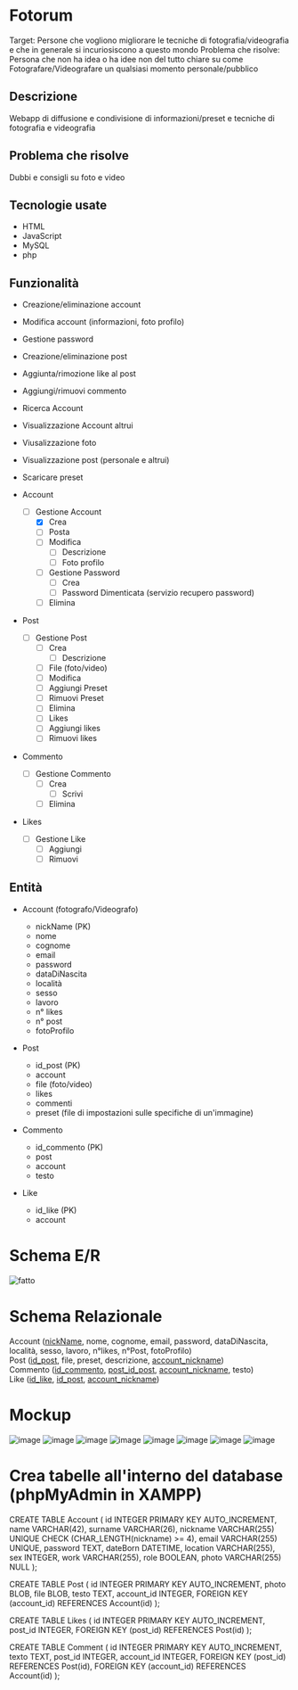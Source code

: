 # Fotorum
Target: Persone che vogliono migliorare le tecniche di fotografia/videografia e che in generale si incuriosiscono a questo mondo
Problema che risolve: Persona che non ha idea o ha idee non del tutto chiare su come Fotografare/Videografare un qualsiasi momento personale/pubblico

## Descrizione
Webapp di diffusione e condivisione di informazioni/preset e tecniche di fotografia e videografia <br>
## Problema che risolve 
Dubbi e consigli su foto e video
## Tecnologie usate
* HTML
* JavaScript
* MySQL
* php
  
## Funzionalità 
* Creazione/eliminazione account
* Modifica account (informazioni, foto profilo)
* Gestione password
* Creazione/eliminazione post
* Aggiunta/rimozione like al post
* Aggiungi/rimuovi commento
* Ricerca Account
* Visualizzazione Account altrui
* Viusalizzazione foto
* Visualizzazione post (personale e altrui)
* Scaricare preset

* Account
    - [ ] Gestione Account
        - [x] Crea
        - [ ] Posta
        - [ ] Modifica
            - [ ] Descrizione
            - [ ] Foto profilo
        - [ ] Gestione Password
            - [ ] Crea
            - [ ] Password Dimenticata (servizio recupero password)
        - [ ] Elimina
* Post
    - [ ] Gestione Post
        - [ ] Crea
            - [ ] Descrizione
        - [ ] File (foto/video)
        - [ ] Modifica
        - [ ] Aggiungi Preset
        - [ ] Rimuovi Preset
        - [ ] Elimina
        - [ ] Likes
        - [ ] Aggiungi likes
        - [ ] Rimuovi likes
* Commento
    - [ ] Gestione Commento
        - [ ] Crea
          - [ ] Scrivi
        - [ ] Elimina
* Likes
    - [ ] Gestione Like
      - [ ] Aggiungi
      - [ ] Rimuovi
## Entità
* Account (fotografo/Videografo)
    * nickName (PK)
    * nome
    * cognome
    * email
    * password
    * dataDiNascita
    * località
    * sesso
    * lavoro
    * n° likes
    * n° post
    * fotoProfilo
 
* Post
    * id_post (PK)
    * account
    * file (foto/video)
    * likes
    * commenti
    * preset (file di impostazioni sulle specifiche di un'immagine)

* Commento
    * id_commento (PK)
    * post
    * account
    * testo

* Like
    * id_like (PK)
    * account

# Schema E/R
![fatto](https://github.com/VolpiSte/ProgQuinta/assets/101709267/39f6936a-030b-4883-bdc1-5bcb03a74872)


# Schema Relazionale
Account (<ins>nickName</ins>, nome, cognome, email, password, dataDiNascita, località, sesso, lavoro, n°likes, n°Post, fotoProfilo) <br>
Post (<ins>id_post</ins>, file, preset, descrizione, <ins>account_nickname</ins>) <br>
Commento (<ins>id_commento</ins>, <ins>post_id_post</ins>, <ins>account_nickname</ins>, testo) <br>
Like (<ins>id_like</ins>, <ins>id_post</ins>, <ins>account_nickname</ins>) <br>

# Mockup
![image](https://github.com/VolpiSte/ProgQuinta/assets/101709267/d015c208-8c0c-44a0-94e5-40324bdb37ea)
![image](https://github.com/VolpiSte/ProgQuinta/assets/101709267/d997f905-613b-484c-b405-e1fbdadee422)
![image](https://github.com/VolpiSte/ProgQuinta/assets/101709267/b6e1315b-208b-4f8b-9422-3886730f75bd)
![image](https://github.com/VolpiSte/ProgQuinta/assets/101709267/eabee6f7-522e-449f-8341-0862aad180b0)
![image](https://github.com/VolpiSte/ProgQuinta/assets/101709267/4d9cbbfa-7334-49d0-86dd-534f6af02708)
![image](https://github.com/VolpiSte/ProgQuinta/assets/101709267/51c09af7-66f0-4a46-9f23-cbb888db8af8)
![image](https://github.com/VolpiSte/ProgQuinta/assets/101709267/75a31dee-d88a-41b4-a70c-e4ed72cf6fee)
![image](https://github.com/VolpiSte/ProgQuinta/assets/101709267/3aa77d3f-5cfe-415b-8251-56b0e5c9b734)










# Crea tabelle all'interno del database (phpMyAdmin in XAMPP)
CREATE TABLE Account (
    id INTEGER PRIMARY KEY AUTO_INCREMENT,
    name VARCHAR(42),
    surname VARCHAR(26),
    nickname VARCHAR(255) UNIQUE CHECK (CHAR_LENGTH(nickname) >= 4),
    email VARCHAR(255) UNIQUE,
    password TEXT,
    dateBorn DATETIME,
    location VARCHAR(255),
    sex INTEGER,
    work VARCHAR(255),
    role BOOLEAN,
    photo VARCHAR(255) NULL
);

CREATE TABLE Post (
    id INTEGER PRIMARY KEY AUTO_INCREMENT,
    photo BLOB,
    file BLOB, 
    testo TEXT,
    account_id INTEGER,
    FOREIGN KEY (account_id) REFERENCES Account(id)
);

CREATE TABLE Likes (
    id INTEGER PRIMARY KEY AUTO_INCREMENT, 
    post_id INTEGER, 
    FOREIGN KEY (post_id) REFERENCES Post(id)
);

CREATE TABLE Comment (
    id INTEGER PRIMARY KEY AUTO_INCREMENT, 
    texto TEXT, 
    post_id INTEGER,
    account_id INTEGER, 
    FOREIGN KEY (post_id) REFERENCES Post(id), 
    FOREIGN KEY (account_id) REFERENCES Account(id)
);
